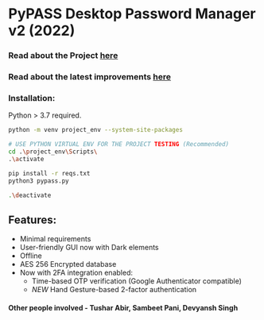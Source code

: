 # PyPASS Desktop Password Manager v2 (2022)

### Read about the Project [ here ](https://github.com/dexter-11/PyPASS/blob/main/About%20PyPASS.pdf)
### Read about the latest improvements [ here ](https://github.com/dexter-11/PyPASS/blob/main/About_PyPASS_2022-Updated.pdf)

### Installation:
Python > 3.7 required.

```bash
python -m venv project_env --system-site-packages

# USE PYTHON VIRTUAL ENV FOR THE PROJECT TESTING (Recommended)
cd .\project_env\Scripts\
.\activate

pip install -r reqs.txt
python3 pypass.py

.\deactivate
```

## Features:
- Minimal requirements
- User-friendly GUI now with Dark elements
- Offline
- AES 256 Encrypted database
- Now with 2FA integration enabled:
  - Time-based OTP verification (Google Authenticator compatible)
  - *NEW* Hand Gesture-based 2-factor authentication

#### Other people involved - Tushar Abir, Sambeet Pani, Devyansh Singh
